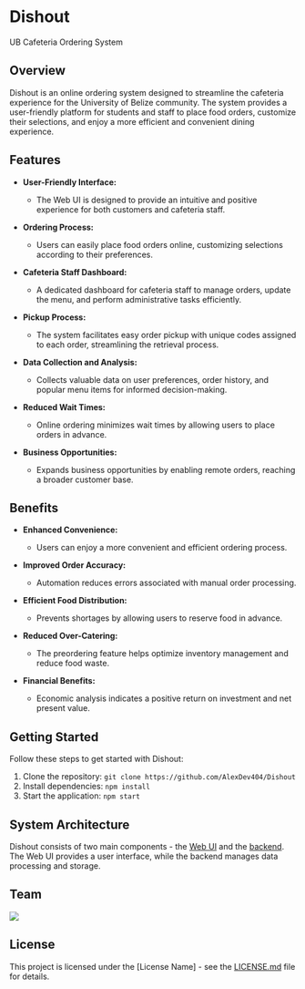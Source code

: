 # Dishout

UB Cafeteria Ordering System

## Overview

Dishout is an online ordering system designed to streamline the cafeteria experience for the University of Belize community. The system provides a user-friendly platform for students and staff to place food orders, customize their selections, and enjoy a more efficient and convenient dining experience.

## Features

- **User-Friendly Interface:**
  - The Web UI is designed to provide an intuitive and positive experience for both customers and cafeteria staff.

- **Ordering Process:**
  - Users can easily place food orders online, customizing selections according to their preferences.

- **Cafeteria Staff Dashboard:**
  - A dedicated dashboard for cafeteria staff to manage orders, update the menu, and perform administrative tasks efficiently.

- **Pickup Process:**
  - The system facilitates easy order pickup with unique codes assigned to each order, streamlining the retrieval process.

- **Data Collection and Analysis:**
  - Collects valuable data on user preferences, order history, and popular menu items for informed decision-making.

- **Reduced Wait Times:**
  - Online ordering minimizes wait times by allowing users to place orders in advance.

- **Business Opportunities:**
  - Expands business opportunities by enabling remote orders, reaching a broader customer base.

## Benefits

- **Enhanced Convenience:**
  - Users can enjoy a more convenient and efficient ordering process.

- **Improved Order Accuracy:**
  - Automation reduces errors associated with manual order processing.

- **Efficient Food Distribution:**
  - Prevents shortages by allowing users to reserve food in advance.

- **Reduced Over-Catering:**
  - The preordering feature helps optimize inventory management and reduce food waste.

- **Financial Benefits:**
  - Economic analysis indicates a positive return on investment and net present value.

## Getting Started

Follow these steps to get started with Dishout:

1. Clone the repository: `git clone https://github.com/AlexDev404/Dishout`
2. Install dependencies: `npm install`
3. Start the application: `npm start`

## System Architecture

Dishout consists of two main components - the [Web UI](https://cafe.ub.edu.bz) and the [backend](https://github.com/AlexDev404/Dishout/). The Web UI provides a user interface, while the backend manages data processing and storage.

## Team

<a href="https://github.com/alexdev404/dishout/graphs/contributors">
  <img src="https://contrib.rocks/image?repo=alexdev404/dishout" />
</a>

## License

This project is licensed under the [License Name] - see the [LICENSE.md](LICENSE.md) file for details.

